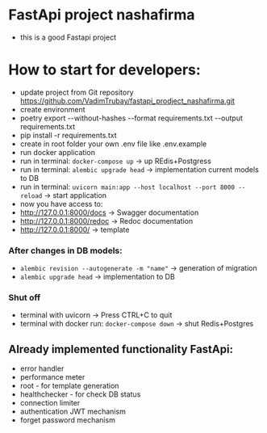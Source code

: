 # FastApi project nashafirma

- this is a good Fastapi project

# How to start for developers:
- update project from Git repository https://github.com/VadimTrubay/fastapi_prodject_nashafirma.git
- create environment
- poetry export --without-hashes --format requirements.txt --output requirements.txt
- pip install -r requirements.txt
- create in root folder your own .env file like .env.example 
- run docker application
- run in terminal: `docker-compose up` -> up REdis+Postgress
- run in terminal: `alembic upgrade head` -> implementation current models to DB
- run in terminal: `uvicorn main:app --host localhost --port 8000 --reload` -> start application
- now you have access to:
- http://127.0.0.1:8000/docs -> Swagger documentation
- http://127.0.0.1:8000/redoc -> Redoc documentation
- http://127.0.0.1:8000/ -> template


### After changes in DB models:
- `alembic revision --autogenerate -m "name"` -> generation of migration
- `alembic upgrade head` -> implementation to DB

### Shut off
- terminal with uvicorn -> Press CTRL+C to quit
- terminal with docker run: `docker-compose down` -> shut Redis+Postgres

## Already implemented functionality FastApi:
- error handler
- performance meter
- root - for template generation
- healthchecker - for check DB status
- connection limiter
- authentication JWT mechanism 
- forget password mechanism
